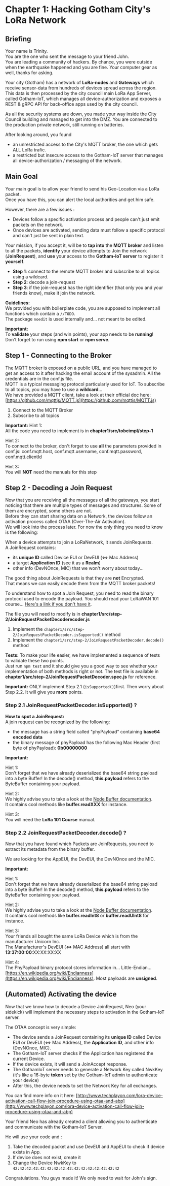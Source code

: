 # Chapter 1: Hacking Gotham City's LoRa Network

## Briefing

Your name is Trinity.  
You are the one who sent the message to your friend John.  
You are leading a community of hackers. 
By chance, you were outside when the earthquake happened and you are fine. 
Your computer gear as well, thanks for asking.  

Your city (Gotham) has a network of **LoRa-nodes** and **Gateways** which receive sensor-data from hundreds of devices spread across the region.  
This data is then processed by the city council main LoRa App Server, called Gotham-IoT, which manages all device-authorization and exposes a REST & gRPC API for back-office apps used by the city council.  

As all the security systems are down, you made your way inside the City Council building and managed to get into the DMZ.
You are connected to the production private network, still running on batteries.

After looking around, you found
 * an unrestricted access to the City's MQTT broker, the one which gets ALL LoRa trafic.
 * a restricted but insecure access to the Gotham-IoT server that manages all device-authorization / messaging of the network.

## Main Goal

Your main goal is to allow your friend to send his Geo-Location via a LoRa packet.  
Once you have this, you can alert the local authorities and get him safe.

However, there are a few issues :
 * Devices follow a specific activation process and people can't just emit packets on the network.
 * Once devices are activated, sending data must follow a specific protocol and can't just be sent in plain text.

Your mission, if you accept it, will be to **tap into** the **MQTT broker** and listen to all the packets, 
**identify** your device attempts to Join the network (**JoinRequest**), and **use** your access to the **Gotham-IoT server** to register it **yourself**. 

 * **Step 1**: connect to the remote MQTT broker and subscribe to all topics using a wildcard.
 * **Step 2**: decode a join-request
 * **Step 3**: if the join-request has the right identifier (that only you and your friends know), make it join the network. 

**Guidelines:**  
We provided you with boilerplate code, you are supposed to implement all functions which contain a `//TODO`.  
The package `noedit` is used internally and... not meant to be edited.    

**Important:**  
To **validate** your steps (and win points), your app needs to be **running**!
Don't forget to run using **npm start** or **npm serve**.

## Step 1 - Connecting to the Broker
The MQTT broker is exposed on a public URL, and you have managed to get an access to it after hacking the email account of the sysadmin. All the credentials are in the conf.js file.  
MQTT is a typical messaging protocol particularly used for IoT. 
To subscribe to all topics, you may have to use a **wildcard**...  
We have provided a MQTT client, take a look at their official doc here: [https://github.com/mqttjs/MQTT.js](https://github.com/mqttjs/MQTT.js)

 1. Connect to the MQTT Broker
 2. Subscribe to all topics

**Important:** 
Hint 1:  
All the code you need to implement is in **chapter1/src/tobeimpl/step-1**

Hint 2:    
To connect to the broker, don't forget to use **all** the parameters provided in conf.js: conf.mqtt.host, conf.mqtt.username, conf.mqtt.password, conf.mqtt.clientId

Hint 3:    
You will **NOT** need the manuals for this step


## Step 2 - Decoding a Join Request

Now that you are receiving all the messages of all the gateways, you start noticing that there are multiple types of messages and structures.
Some of them are encrypted, some others are not.  
Before they can start sharing data on a Network, the devices follow an activation process called OTAA (Over-The-Air Activation).  
We will look into the process later. For now the only thing you need to know is the following:  

When a device attempts to join a LoRaNetwork, it sends JoinRequests.  
A JoinRequest contains:

 * its **unique ID** called Device EUI or DevEUI (<=> Mac Address)
 * a target **Application ID** (see it as a **Realm**)
 * other info (DevNOnce, MIC) that we won't worry about today...
 
The good thing about JoinRequests is that they are **not** Encrypted.  
That means we can easily decode them from the MQTT broker packets!  

To understand how to spot a Join Request, you need to read the binary protocol used to encode the payload. You should read your LoRaWAN 101 course... [Here's a link if you don't have it](/resources/course/lorawan-101-course.md).

The file you will need to modify is in **chapter1/src/step-2/JoinRequestPacketDecoderecoder.js**

 1. Implement the `chapter1/src/step-2/JoinRequestPacketDecoder.isSupported()` method
 2. Implement the `chapter1/src/step-2/JoinRequestPacketDecoder.decode()` method

**Tests:**
To make your life easier, we have implemented a sequence of tests to validate these two points.  
Just run `npm test` and it should give you a good way to see whether your implementation of both methods is right or not.
The test file is available in **chapter1/src/step-2/JoinRequestPacketDecoder.spec.js** for reference.

**Important:**
ONLY implement Step 2.1 (`isSupported()`)first. Then worry about Step 2.2. It will give you **more** points.

### Step 2.1 JoinRequestPacketDecoder.isSupported() ?

**How to spot a JoinRequest:**  
  A join request can be recognized by the following:

 * the message has a string field called "phyPayload" containing **base64 encoded data** 
 * the binary message of phyPayload has the following Mac Header (first byte of phyPayload): **0b00000000**

**Important:**

Hint 1:  
Don't forget that we have already deserialized the base64 string payload into a byte Buffer! 
In the decode() method, **this.payload** refers to the ByteBuffer containing your payload.


Hint 2:  
We highly advise you to take a look at the [Node Buffer documentation](https://nodejs.org/api/buffer.html).   
It contains cool methods like **buffer.readXXX** for instance.

Hint 3:  
You will need the **LoRa 101 Course** manual.


### Step 2.2 JoinRequestPacketDecoder.decode() ?
  
Now that you have found which Packets are JoinRequests, you need to extract its metadata from the binary buffer.
  
We are looking for the AppEUI, the DevEUI, the DevNOnce and the MIC.  

**Important:**  

Hint 1:  
Don't forget that we have already deserialized the base64 string payload into a byte Buffer! 
In the decode() method, **this.payload** refers to the ByteBuffer containing your payload.

Hint 2:  
We highly advise you to take a look at the [Node Buffer documentation](https://nodejs.org/api/buffer.html).   
It contains cool methods like **buffer.readInt8** or **buffer.readUInt8** for instance.

Hint 3:  
Your friends all bought the same LoRa Device which is from the manufacturer Unicorn Inc.  
The Manufacturer's DevEUI (<=> MAC Address) all start with **13:37:00:00**:XX:XX:XX:XX

Hint 4:  
The PhyPayload binary protocol stores information in... Little-Endian... [https://en.wikipedia.org/wiki/Endianness](https://en.wikipedia.org/wiki/Endianness). Most payloads are **unsigned**. 


## (Automated) Activating the device
Now that we know how to decode a Device JoinRequest, Neo (your sidekick) will implement the necessary steps to activation in the Gotham-IoT server.  

The OTAA concept is very simple:

 * The device sends a JoinRequest containing its **unique ID** called Device EUI or DevEUI (<=> Mac Address), the **Application ID**, and other info (DevNOnce, MIC).
 * The Gotham-IoT server checks if the Application has registered the current Device.
 * If the device exists, it will send a JoinAccept response.
 * The GothamIoT server needs to generate a Network Key called NwkKey (it's like a 16-byte **token** set by the Gotham-IoT admin to authenticate your device)
 * After this, the device needs to set the Network Key for all exchanges. 
 
You can find more info on it here: [http://www.techplayon.com/lora-device-activation-call-flow-join-procedure-using-otaa-and-abp](http://www.techplayon.com/lora-device-activation-call-flow-join-procedure-using-otaa-and-abp)

Your friend Neo has already created a client allowing you to authenticate and communicate with the Gotham-IoT Server.
 
He will use your code and :

 1. Take the decoded packet and use DevEUI and AppEUI to check if device exists in App.
 2. If device does not exist, create it
 3. Change the Device NwkKey to `42:42:42:42:42:42:42:42:42:42:42:42:42:42:42:42`

Congratulations. You guys made it! We only need to wait for John's sign.
